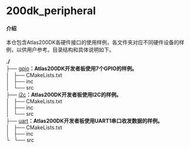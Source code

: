 # 200dk_peripheral

#### 介绍
本仓包含Atlas200DK各硬件接口的使用样例，各文件夹对应不同硬件设备的样例，以供用户参考。目录结构和具体说明如下。

**./**   
├── [gpio](https://gitee.com/ascend/samples/tree/dev/level1_single_api/5_200dk_peripheral/gpio)**：Atlas200DK开发者板使用7个GPIO的样例。**   
│   ├── CMakeLists.txt   
│   ├── inc   
│   └── src   
├── [i2c](https://gitee.com/ascend/samples/tree/dev/level1_single_api/5_200dk_peripheral/i2c)**：Atlas200DK开发者板使用I2C的样例。**   
│   ├── CMakeLists.txt   
│   ├── inc   
│   └── src   
├── [uart](https://gitee.com/ascend/samples/tree/dev/level1_single_api/5_200dk_peripheral/uart)**：Atlas200DK开发者板使用UART1串口收发数据的样例。**   
│   ├── CMakeLists.txt   
│   ├── inc   
└   └── src   


